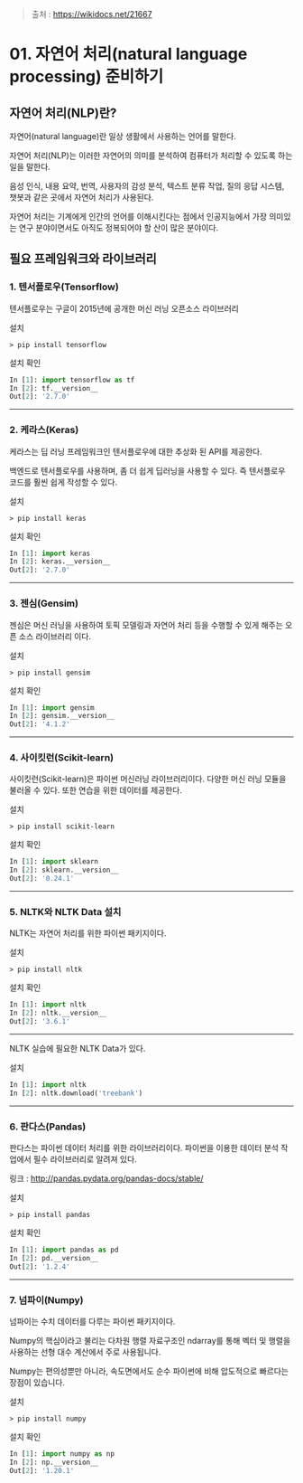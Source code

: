> 출처 : https://wikidocs.net/21667

# 01. 자연어 처리(natural language processing) 준비하기



## 자연어 처리(NLP)란?

자연어(natural language)란 일상 생활에서 사용하는 언어를 말한다.

자연어 처리(NLP)는 이러한 자연어의 의미를 분석하여 컴퓨터가 처리할 수 있도록 하는 일을 말한다.

음성 인식, 내용 요약, 번역, 사용자의 감성 분석, 텍스트 분류 작업, 질의 응답 시스템, 챗봇과 같은 곳에서 자연어 처리가 사용된다.

자연어 처리는 기계에게 인간의 언어를 이해시킨다는 점에서 인공지능에서 가장 의미있는 연구 분야이면서도 아직도 정복되어야 할 산이 많은 분야이다.



## 필요 프레임워크와 라이브러리

### 1. 텐서플로우(Tensorflow)

텐서플로우는 구글이 2015년에 공개한 머신 러닝 오픈소스 라이브러리

설치

```
> pip install tensorflow
```

설치 확인

```python
In [1]: import tensorflow as tf
In [2]: tf.__version__
Out[2]: '2.7.0'
```

***

### 2. 케라스(Keras)

케라스는 딥 러닝 프레임워크인 텐서플로우에 대한 추상화 된 API를 제공한다.

백엔드로 텐서플로우를 사용하며, 좀 더 쉽게 딥러닝을 사용할 수 있다. 즉 텐서플로우 코드를 훨씬 쉽게 작성할 수 있다.

설치

```
> pip install keras
```

설치 확인

```python
In [1]: import keras
In [2]: keras.__version__
Out[2]: '2.7.0'
```

***

### 3. 젠심(Gensim)

젠심은 머신 러닝을 사용하여 토픽 모델링과 자연어 처리 등을 수행할 수 있게 해주는 오픈 소스 라이브러리 이다.

설치

```
> pip install gensim
```

설치 확인

```python
In [1]: import gensim
In [2]: gensim.__version__
Out[2]: '4.1.2'
```

---

### 4. 사이킷런(Scikit-learn)

사이킷런(Scikit-learn)은 파이썬 머신러닝 라이브러리이다. 다양한 머신 러닝 모듈을 불러올 수 있다. 또한 연습을 위한 데이터를 제공한다.

설치

```
> pip install scikit-learn
```

설치 확인

```python
In [1]: import sklearn
In [2]: sklearn.__version__
Out[2]: '0.24.1'
```

---

### 5. NLTK와 NLTK Data 설치

NLTK는 자연어 처리를 위한 파이썬 패키지이다.

설치

```
> pip install nltk
```

설치 확인

```python
In [1]: import nltk
In [2]: nltk.__version__
Out[2]: '3.6.1'
```

---

NLTK 실습에 필요한 NLTK Data가 있다.

설치

```python
In [1]: import nltk
In [2]: nltk.download('treebank')
```

---

### 6. 판다스(Pandas)

판다스는 파이썬 데이터 처리를 위한 라이브러리이다. 파이썬을 이용한 데이터 분석 작업에서 필수 라이브러리로 알려져 있다.

링크 : http://pandas.pydata.org/pandas-docs/stable/

설치

```
> pip install pandas
```

설치 확인

```python
In [1]: import pandas as pd
In [2]: pd.__version__
Out[2]: '1.2.4'
```

---

### 7. 넘파이(Numpy)

넘파이는 수치 데이터를 다루는 파이썬 패키지이다.

Numpy의 핵심이라고 불리는 다차원 행렬 자료구조인 ndarray를 통해 벡터 및 행렬을 사용하는 선형 대수 계산에서 주로 사용됩니다.

Numpy는 편의성뿐만 아니라, 속도면에서도 순수 파이썬에 비해 압도적으로 빠르다는 장점이 있습니다.

설치

```
> pip install numpy
```

설치 확인

```python
In [1]: import numpy as np
In [2]: np.__version__
Out[2]: '1.20.1'
```

